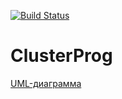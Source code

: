 [![Build Status](https://travis-ci.com/ZhukDima/ClusterProg.svg?branch=dev)](https://travis-ci.com/ZhukDima/ClusterProg)
# ClusterProg
[UML-диаграмма](https://drive.google.com/file/d/1Cyl2uIlwBjuvV5R0rrihnhJ8k8UoDzhq/view?usp=sharing)